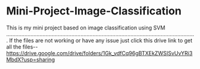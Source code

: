 # Mini-Project-Image-Classification
This is my mini project based on image classification using SVM .............................................................................................................................
If the files are not working or have any issue just click this drive link to get all the files--
https://drive.google.com/drive/folders/1Gk_vdfCq96gBTXEkZWSISvUvYRi3MbdX?usp=sharing
